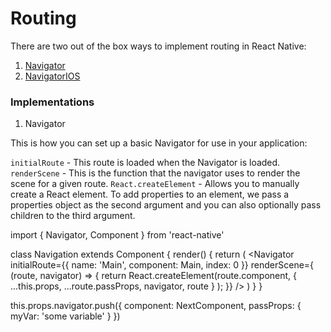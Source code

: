 # Routing

There are two out of the box ways to implement routing in React Native:

1. [Navigator](https://facebook.github.io/react-native/docs/navigator.html)
2. [NavigatorIOS](https://facebook.github.io/react-native/docs/navigatorios.html)

### Implementations

1. Navigator

  This is how you can set up a basic Navigator for use in your application:

  `initialRoute` - This route is loaded when the Navigator is loaded.
  `renderScene` - This is the function that the navigator uses to render the scene for a given route.
  `React.createElement` - Allows you to manually create a React element. To add properties to an element, we pass a properties object as the second argument and you can also optionally pass children to the third argument.

  import {
    Navigator,
    Component
  } from 'react-native'

  class Navigation extends Component {
    render() {
      return (
        <Navigator
         initialRoute={{ name: 'Main', component: Main, index: 0 }}
         renderScene={ (route, navigator) => {
           return React.createElement(route.component, { ...this.props, ...route.passProps, navigator, route } );
        }} />
      )
    }
  }

  this.props.navigator.push({
    component: NextComponent,
    passProps: {
      myVar: 'some variable'
    }
  })
